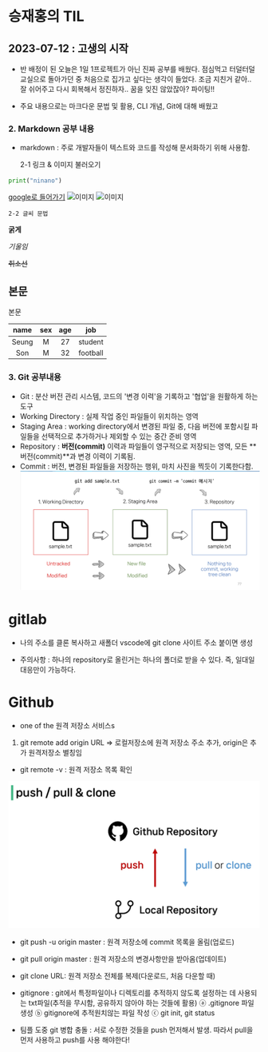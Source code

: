 # 승재홍의 TIL
## 2023-07-12 : 고생의 시작
- 반 배정이 된 오늘은 1일 1프로젝트가 아닌 진짜 공부를 배웠다. 점심먹고 터덜터덜 교실으로 돌아가던 중 처음으로 집가고 싶다는 생각이 들었다. 조금 지친거 같아.. 잘 쉬어주고 다시 회복해서 정진하자.. 꿈을 잊진 않았잖아? 파이팅!!

- 주요 내용으로는 마크다운 문법 및 활용, CLI 개념, Git에 대해 배웠고 

### 2. Markdown 공부 내용
- markdown : 주로 개발자들이 텍스트와 코드를 작성해 문서화하기 위해 사용함.

    2-1 링크 & 이미지 불러오기
```python
print("ninano")
```
[google로 들어가기](www.google.com)
![이미지](https://t1.daumcdn.net/cfile/tistory/117A8433516D5BF70E)
![이미지](이미지/wolf.avif)

    2-2 글씨 문법
**굵게**

*기울임*

~~취소선~~

본문
---
본문

|name|sex|age|job|
|:--:|:--:|:--:|:--:|
|Seung|M|27|student|
|Son|M|32|football|


### 3. Git 공부내용
- Git : 분산 버전 관리 시스템, 코드의 '변경 이력'을 기록하고 '협업'을 원활하게 하는 도구
- Working Directory : 실제 작업 중인 파일들이 위치하는 영역
- Staging Area : working directory에서 변경된 파일 중, 다음 버전에 포함시킬 파일들을 선택적으로 추가하거나 제외할 수 있는 중간 준비 영역
- Repository : **버전(commit)** 이력과 파일들이 영구적으로 저장되는 영역, 모든 **버전(commit)**과 변경 이력이 기록됨.
- Commit : 버전, 변경된 파일들을 저장하는 행위, 마치 사진을 찍듯이 기록한다함.
![이미지](이미지/git.png)


# gitlab

- 나의 주소를 클론 복사하고 새폴더 vscode에 git clone 사이트 주소 붙이면 생성

- 주의사항 : 하나의 repository로 올린거는 하나의 폴더로 받을 수 있다. 즉, 일대일 대응만이 가능하다.


# Github 
- one of the 원격 저장소 서비스s
1. git remote add origin URL => 로컬저장소에 원격 저장소 주소 추가, origin은 추가 원격저장소 별칭임

- git remote -v : 원격 저장소 목록 확인

![이미지](gitgitig.PNG)  
- git push -u origin master : 원격 저장소에 commit 목록을 올림(업로드)
- git pull origin master : 원격 저장소의 변경사항만을 받아옴(업데이트)
- git clone URL: 원격 저장소 전체를 복제(다운로드, 처음 다운할 때)

- gitignore : git에서 특정파일이나 디렉토리를 추적하지 않도록 설정하는 데 사용되는 txt파일(추적을 무시함, 공유하지 않아야 하는 것들에 활용)
ⓐ .gitignore 파일 생성
ⓑ gitignore에 추적원치않는 파일 작성
ⓒ git init, git status

- 팀플 도중 git 병합 충돌 : 서로 수정한 것들을 push 먼저해서 발생. 따라서 pull을 먼저 사용하고 push를 사용 해야한다!
